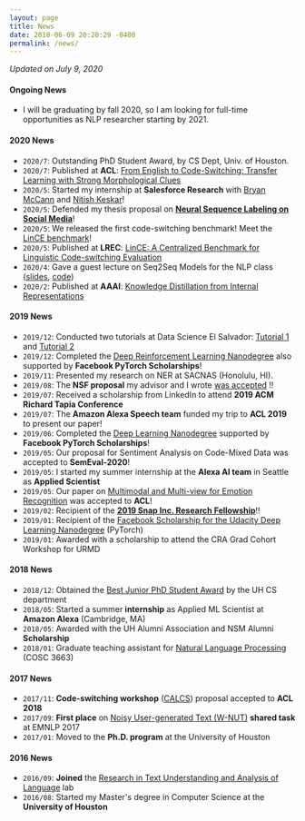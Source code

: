 ```yaml
---
layout: page
title: News
date: 2018-06-09 20:20:29 -0400
permalink: /news/
---
```


_Updated on July 9, 2020_

#### **Ongoing News**

* I will be graduating by fall 2020, so I am looking for full-time opportunities as NLP researcher starting by 2021.

#### **2020 News**

* `2020/7`: Outstanding PhD Student Award, by CS Dept, Univ. of Houston.
* `2020/7`: Published at **ACL**: [From English to Code-Switching: Transfer Learning with Strong Morphological Clues](https://www.aclweb.org/anthology/2020.acl-main.716/)
* `2020/5`: Started my internship at **Salesforce Research** with [Bryan McCann](https://bmccann.github.io/) and [Nitish Keskar](https://keskarnitish.github.io/)!
* `2020/5`: Defended my thesis proposal on [**Neural Sequence Labeling on Social Media**](https://uh.edu/nsm/computer-science/events/defenses/2020/0521-aguilar.php)!
* `2020/5`: We released the first code-switching benchmark! Meet the [LinCE benchmark](https://ritual.uh.edu/lince/)!
* `2020/5`: Published at **LREC**: [LinCE: A Centralized Benchmark for Linguistic Code-switching Evaluation](https://www.aclweb.org/anthology/2020.lrec-1.223/)
* `2020/4`: Gave a guest lecture on Seq2Seq Models for the NLP class ([slides](https://docs.google.com/presentation/d/1nmTSrwa-8Pi456rBYfTyIpx9Gz_Kc1WBpBOf0SC4vCI/edit?usp=sharing), [code](https://github.com/gaguilar/basic_nlp_tutorial/blob/master/tutorial_on_seq2seq_models/Sequence%20to%20Sequence%20Models%20(COSC%206336).ipynb))
* `2020/2`: Published at **AAAI**: [Knowledge Distillation from Internal Representations](https://www.aaai.org/Papers/AAAI/2020GB/AAAI-AguilarG.8219.pdf)

#### **2019 News**

* `2019/12`: Conducted two tutorials at Data Science El Salvador: [Tutorial 1](https://docs.google.com/presentation/d/1vGsRTk50Ho9s_nqX-OTNaatA0DiK9yFAk9_sxLu3HYg/edit?usp=sharing) and [Tutorial 2](https://docs.google.com/presentation/d/1WgDUO4OhUio0T85Y-hJ5xrdOT5A5O-nRlpgK_yLeFyo/edit?usp=sharing)
* `2019/12`: Completed the [Deep Reinforcement Learning Nanodegree](https://graduation.udacity.com/confirm/SKQRC2UQ) also supported by **Facebook PyTorch Scholarships**!
* `2019/11`: Presented my research on NER at SACNAS (Honolulu, HI). 
* `2019/08`: The **NSF proposal** my advisor and I wrote [was accepted](https://www.nsf.gov/awardsearch/showAward?AWD_ID=1910192&HistoricalAwards=false) !!
* `2019/07`: Received a scholarship from LinkedIn to attend **2019 ACM Richard Tapia Conference** 
* `2019/07`: The **Amazon Alexa Speech team** funded my trip to **ACL 2019** to present our paper! 
* `2019/06`: Completed the [Deep Learning Nanodegree](https://graduation.udacity.com/confirm/USNK9QKH) supported by **Facebook PyTorch Scholarships**!
* `2019/05`: Our proposal for Sentiment Analysis on Code-Mixed Data was accepted to **SemEval-2020**!
* `2019/05`: I started my summer internship at the **Alexa AI team** in Seattle as **Applied Scientist**
* `2019/05`: Our paper on [Multimodal and Multi-view for Emotion Recognition](https://www.aclweb.org/anthology/P19-1095/) was accepted to **ACL**! 
* `2019/02`: Recipient of the **[2019 Snap Inc. Research Fellowship](https://snapresearchfs.splashthat.com/)**!!
* `2019/01`: Recipient of the [Facebook Scholarship for the Udacity Deep Learning Nanodegree](https://www.udacity.com/facebook-pytorch-scholarship) (PyTorch)
* `2019/01`: Awarded with a scholarship to attend the CRA Grad Cohort Workshop for URMD

#### **2018 News**

* `2018/12`: Obtained the [Best Junior PhD Student Award](http://www.uh.edu/nsm/computer-science/people/awards/) by the UH CS department 
* `2018/05`: Started a summer **internship** as Applied ML Scientist at **Amazon Alexa** (Cambridge, MA)
* `2018/05`: Awarded with the UH Alumni Association and NSM Alumni **Scholarship**
* `2018/01`: Graduate teaching assistant for [Natural Language Processing](https://thamar-solorio.github.io/cosc6336-nlp-sp2018/) (COSC 3663)

#### **2017 News**

* `2017/11`: **Code-switching workshop** ([CALCS](https://code-switching.github.io/2018/)) proposal accepted to **ACL 2018**
* `2017/09`: **First place** on [Noisy User-generated Text (W-NUT)](http://noisy-text.github.io/2017/) **shared task** at EMNLP 2017 
* `2017/01`: Moved to the **Ph.D. program** at the University of Houston

#### **2016 News**
 
* `2016/09`: **Joined** the [Research in Text Understanding and Analysis of Language](http://ritual.uh.edu/) lab
* `2016/08`: Started my Master's degree in Computer Science at the **University of Houston**
